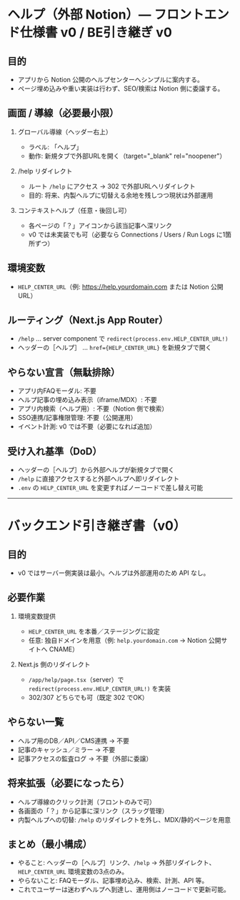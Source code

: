 # ヘルプ（外部 Notion）— フロントエンド仕様書 v0 / BE引き継ぎ v0

## 目的
- アプリから Notion 公開のヘルプセンターへシンプルに案内する。
- ページ埋め込みや重い実装は行わず、SEO/検索は Notion 側に委譲する。

## 画面 / 導線（必要最小限）
1) グローバル導線（ヘッダー右上）
   - ラベル: 「ヘルプ」
   - 動作: 新規タブで外部URLを開く（target="_blank" rel="noopener"）

2) /help リダイレクト
   - ルート `/help` にアクセス → 302 で外部URLへリダイレクト
   - 目的: 将来、内製ヘルプに切替える余地を残しつつ現状は外部運用

3) コンテキストヘルプ（任意・後回し可）
   - 各ページの「？」アイコンから該当記事へ深リンク
   - v0 では未実装でも可（必要なら Connections / Users / Run Logs に1箇所ずつ）

## 環境変数
- `HELP_CENTER_URL`（例: https://help.yourdomain.com または Notion 公開URL）

## ルーティング（Next.js App Router）
- `/help` … server component で `redirect(process.env.HELP_CENTER_URL!)`
- ヘッダーの［ヘルプ］ … `href={HELP_CENTER_URL}` を新規タブで開く

## やらない宣言（無駄排除）
- アプリ内FAQモーダル: 不要
- ヘルプ記事の埋め込み表示（iframe/MDX）: 不要
- アプリ内検索（ヘルプ用）: 不要（Notion 側で検索）
- SSO連携/記事権限管理: 不要（公開運用）
- イベント計測: v0 では不要（必要になれば追加）

## 受け入れ基準（DoD）
- ヘッダーの［ヘルプ］から外部ヘルプが新規タブで開く
- `/help` に直接アクセスすると外部ヘルプへ即リダイレクト
- `.env` の `HELP_CENTER_URL` を変更すればノーコードで差し替え可能

---

# バックエンド引き継ぎ書（v0）

## 目的
- v0 ではサーバー側実装は最小。ヘルプは外部運用のため API なし。

## 必要作業
1) 環境変数提供
   - `HELP_CENTER_URL` を本番／ステージングに設定
   - 任意: 独自ドメインを用意（例: `help.yourdomain.com` → Notion 公開サイトへ CNAME）

2) Next.js 側のリダイレクト
   - `/app/help/page.tsx`（server）で `redirect(process.env.HELP_CENTER_URL!)` を実装
   - 302/307 どちらでも可（既定 302 でOK）

## やらない一覧
- ヘルプ用のDB／API／CMS連携 → 不要
- 記事のキャッシュ／ミラー → 不要
- 記事アクセスの監査ログ → 不要（外部に委譲）

## 将来拡張（必要になったら）
- ヘルプ導線のクリック計測（フロントのみで可）
- 各画面の「？」から記事に深リンク（スラッグ管理）
- 内製ヘルプへの切替: `/help` のリダイレクトを外し、MDX/静的ページを用意

## まとめ（最小構成）
- やること: ヘッダーの［ヘルプ］リンク、`/help` → 外部リダイレクト、`HELP_CENTER_URL` 環境変数の3点のみ。
- やらないこと: FAQモーダル、記事埋め込み、検索、計測、API 等。
- これでユーザーは迷わずヘルプへ到達し、運用側はノーコードで更新可能。


